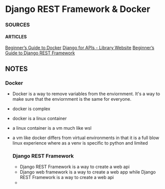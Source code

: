 # Django REST Framework & Docker

### SOURCES
<!-- #### VIDEOS
[]()
[]()
[]() -->

#### ARTICLES
[Beginner’s Guide to Docker](https://wsvincent.com/beginners-guide-to-docker/)
[Django for APIs - Library Website](https://djangoforapis.com/library-website-and-api/)
[Beginner’s Guide to Django REST Framework](https://wsvincent.com/official-django-rest-framework-tutorial-beginners-guide)

## NOTES
### Docker
- Docker is a way to remove variables from the enviornment. It's a way to make sure that the enviornment is the same for everyone.
- docker is complex 
- docker is a linux container
- a linux container is a vm much like wsl
- a vm like docker differs from virtual environments in that it is a full blow linux experience where as a venv is specific to python and limited
  
  ### Django REST Framework
  - Django REST Framework is a way to create a web api
  - Django web framework is a way to create a web app while Django REST Framework is a way to create a web api
  - 